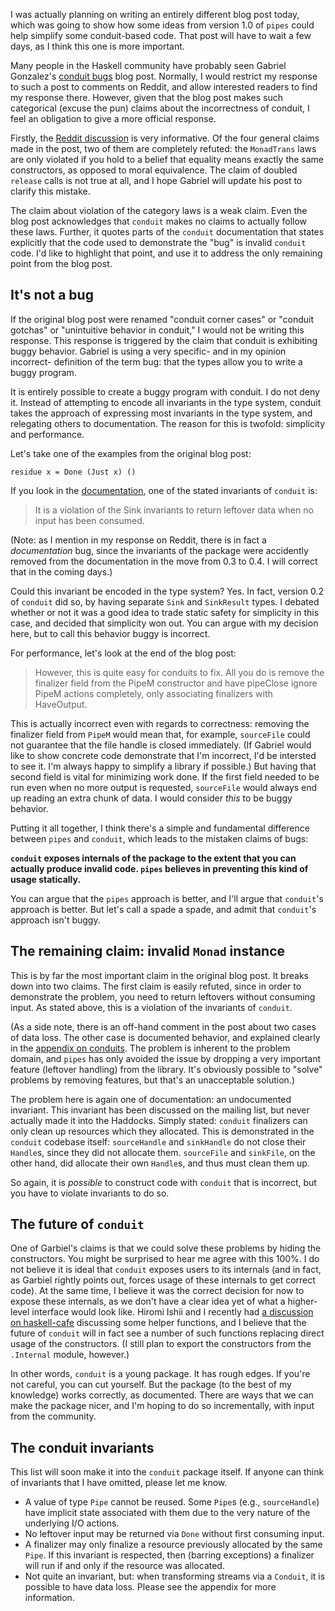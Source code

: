 I was actually planning on writing an entirely different blog post today, which
was going to show how some ideas from version 1.0 of `pipes` could help
simplify some conduit-based code. That post will have to wait a few days, as I
think this one is more important.

Many people in the Haskell community have probably seen Gabriel Gonzalez's [conduit bugs](http://www.haskellforall.com/2012/05/conduit-bugs.html) blog post. Normally, I would restrict my response to such a post to comments on Reddit, and allow interested readers to find my response there. However, given that the blog post makes such categorical (excuse the pun) claims about the incorrectness of conduit, I feel an obligation to give a more official response.

Firstly, the [Reddit discussion](http://www.reddit.com/r/haskell/comments/u7vyx/conduit_bugs/) is very informative. Of the four general claims made in the post, two of them are completely refuted: the `MonadTrans` laws are only violated if you hold to a belief that equality means exactly the same constructors, as opposed to moral equivalence. The claim of doubled `release` calls is not true at all, and I hope Gabriel will update his post to clarify this mistake.

The claim about violation of the category laws is a weak claim. Even the blog post acknowledges that `conduit` makes no claims to actually follow these laws. Further, it quotes parts of the `conduit` documentation that states explicitly that the code used to demonstrate the "bug" is invalid `conduit` code. I'd like to highlight that point, and use it to address the only remaining point from the blog post.

## It's not a bug

If the original blog post were renamed "conduit corner cases" or "conduit gotchas" or "unintuitive behavior in conduit," I would not be writing this response. This response is triggered by the claim that conduit is exhibiting buggy behavior. Gabriel is using a very specific- and in my opinion incorrect- definition of the term bug: that the types allow you to write a buggy program.

It is entirely possible to create a buggy program with conduit. I do not deny it. Instead of attempting to encode all invariants in the type system, conduit takes the approach of expressing most invariants in the type system, and relegating others to documentation. The reason for this is twofold: simplicity and performance.

Let's take one of the examples from the original blog post:

    residue x = Done (Just x) ()

If you look in the [documentation](http://hackage.haskell.org/packages/archive/conduit/0.3.0/doc/html/Data-Conduit.html#t:Sink), one of the stated invariants of `conduit` is:

> It is a violation of the Sink invariants to return leftover data when no input has been consumed.

(Note: as I mention in my response on Reddit, there is in fact a *documentation* bug, since the invariants of the package were accidently removed from the documentation in the move from 0.3 to 0.4. I will correct that in the coming days.)

Could this invariant be encoded in the type system? Yes. In fact, version 0.2 of `conduit` did so, by having separate `Sink` and `SinkResult` types. I debated whether or not it was a good idea to trade static safety for simplicity in this case, and decided that simplicity won out. You can argue with my decision here, but to call this behavior buggy is incorrect.

For performance, let's look at the end of the blog post:

> However, this is quite easy for conduits to fix. All you do is remove the finalizer field from the PipeM constructor and have pipeClose ignore PipeM actions completely, only associating finalizers with HaveOutput.

This is actually incorrect even with regards to correctness: removing the finalizer field from `PipeM` would mean that, for example, `sourceFile` could not guarantee that the file handle is closed immediately. (If Gabriel would like to show concrete code demonstrate that I'm incorrect, I'd be intersted to see it. I'm always happy to simplify a library if possible.) But having that second field is vital for minimizing work done. If the first field needed to be run even when no more output is requested, `sourceFile` would always end up reading an extra chunk of data. I would consider *this* to be buggy behavior.

Putting it all together, I think there's a simple and fundamental difference between `pipes` and `conduit`, which leads to the mistaken claims of bugs:

<b><code>conduit</code> exposes internals of the package to the extent that you can actually produce invalid code. <code>pipes</code> believes in preventing this kind of usage statically.</b>

You can argue that the `pipes` approach is better, and I'll argue that `conduit`'s approach is better. But let's call a spade a spade, and admit that `conduit`'s approach isn't buggy.

## The remaining claim: invalid `Monad` instance

This is by far the most important claim in the original blog post. It breaks down into two claims. The first claim is easily refuted, since in order to demonstrate the problem, you need to return leftovers without consuming input. As stated above, this is a violation of the invariants of `conduit`.

(As a side note, there is an off-hand comment in the post about two cases of data loss. The other case is documented behavior, and explained clearly in the [appendix on conduits](http://www.yesodweb.com/book/conduits). The problem is inherent to the problem domain, and `pipes` has only avoided the issue by dropping a very important feature (leftover handling) from the library. It's obviously possible to "solve" problems by removing features, but that's an unacceptable solution.)

The problem here is again one of documentation: an undocumented invariant. This invariant has been discussed on the mailing list, but never actually made it into the Haddocks. Simply stated: `conduit` finalizers can only clean up resources which they allocated. This is demonstrated in the `conduit` codebase itself: `sourceHandle` and `sinkHandle` do not close their `Handle`s, since they did not allocate them. `sourceFile` and `sinkFile`, on the other hand, did allocate their own `Handle`s, and thus must clean them up.

So again, it is *possible* to construct code with `conduit` that is incorrect, but you have to violate invariants to do so.

## The future of `conduit`

One of Garbiel's claims is that we could solve these problems by hiding the constructors. You might be surprised to hear me agree with this 100%. I do not believe it is ideal that `conduit` exposes users to its internals (and in fact, as Garbiel rightly points out, forces usage of these internals to get correct code). At the same time, I believe it was the correct decision for now to expose these internals, as we don't have a clear idea yet of what a higher-level interface would look like. Hiromi Ishii and I recently had [a discussion on haskell-cafe](http://www.haskell.org/pipermail/haskell-cafe/2012-May/101334.html) discussing some helper functions, and I believe that the future of `conduit` will in fact see a number of such functions replacing direct usage of the constructors. (I still plan to export the constructors from the `.Internal` module, however.)

In other words, `conduit` is a young package. It has rough edges. If you're not careful, you can cut yourself. But the package (to the best of my knowledge) works correctly, as documented. There are ways that we can make the package nicer, and I'm hoping to do so incrementally, with input from the community.

## The conduit invariants

This list will soon make it into the `conduit` package itself. If anyone can think of invariants that I have omitted, please let me know.

* A value of type `Pipe` cannot be reused. Some `Pipe`s (e.g., `sourceHandle`) have implicit state associated with them due to the very nature of the underlying I/O actions.
* No leftover input may be returned via `Done` without first consuming input.
* A finalizer may only finalize a resource previously allocated by the same `Pipe`. If this invariant is respected, then (barring exceptions) a finalizer will run if and only if the resource was allocated.
* Not quite an invariant, but: when transforming streams via a `Conduit`, it is possible to have data loss. Please see the appendix for more information.
